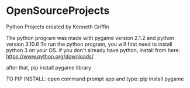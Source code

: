# OpenSourceProjects
Python Projects created by Kenneth Griffin

The python program was made with pygame version 2.1.2 and python version 3.10.6
To run the python program, you will first need to install python 3 on your OS. 
if you don't already have python, install from here: https://www.python.org/downloads/

after that, pip install pygame library

TO PIP INSTALL: open command prompt app and type: pip install pygame
